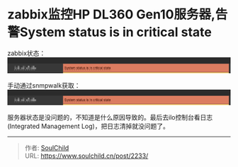 # zabbix监控HP DL360 Gen10服务器,告警System status is in critical state

<!--more-->
zabbix状态：
![99010-pukpeuwghok.png](images/2793765967.png)

手动通过snmpwalk获取：
![02202-v851ipc0ux.png](images/2793765967.png)

服务器状态是没问题的，不知道是什么原因导致的。最后去ilo控制台看日志(Integrated Management Log)，把日志清掉就没问题了。





---

> 作者: [SoulChild](https://www.soulchild.cn)  
> URL: https://www.soulchild.cn/post/2233/  

